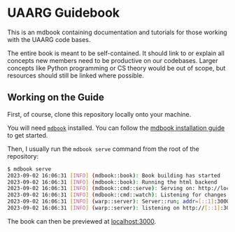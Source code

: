# UAARG Guidebook

This is an mdbook containing documentation and tutorials for those working with
the UAARG code bases.

The entire book is meant to be self-contained. It should link to or explain all
concepts new members need to be productive on our codebases. Larger concepts
like Python programming or CS theory would be out of scope, but resources
should still be linked where possible.

## Working on the Guide

First, of course, clone this repository locally onto your machine.

You will need [`mdbook`](https://rust-lang.github.io/mdBook/index.html)
installed. You can follow the [mdbook installation
guide](https://rust-lang.github.io/mdBook/guide/installation.html) to get
started.

Then, I usually run the `mdbook serve` command from the root of the repository:

```sh 
$ mdbook serve
2023-09-02 16:06:31 [INFO] (mdbook::book): Book building has started
2023-09-02 16:06:31 [INFO] (mdbook::book): Running the html backend
2023-09-02 16:06:31 [INFO] (mdbook::cmd::serve): Serving on: http://localhost:3000
2023-09-02 16:06:31 [INFO] (mdbook::cmd::watch): Listening for changes...
2023-09-02 16:06:31 [INFO] (warp::server): Server::run; addr=[::1]:3000
2023-09-02 16:06:31 [INFO] (warp::server): listening on http://[::1]:3000
```

The book can then be previewed at [localhost:3000](http://localhost:3000).
